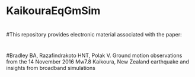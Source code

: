 # KaikouraEqGmSim
#
#This repository provides electronic material associated with the paper:
#
#Bradley BA, Razafindrakoto HNT, Polak V.  Ground motion observations from the 14 November 2016 Mw7.8 Kaikoura, New Zealand earthquake and insights from broadband simulations
#
#
